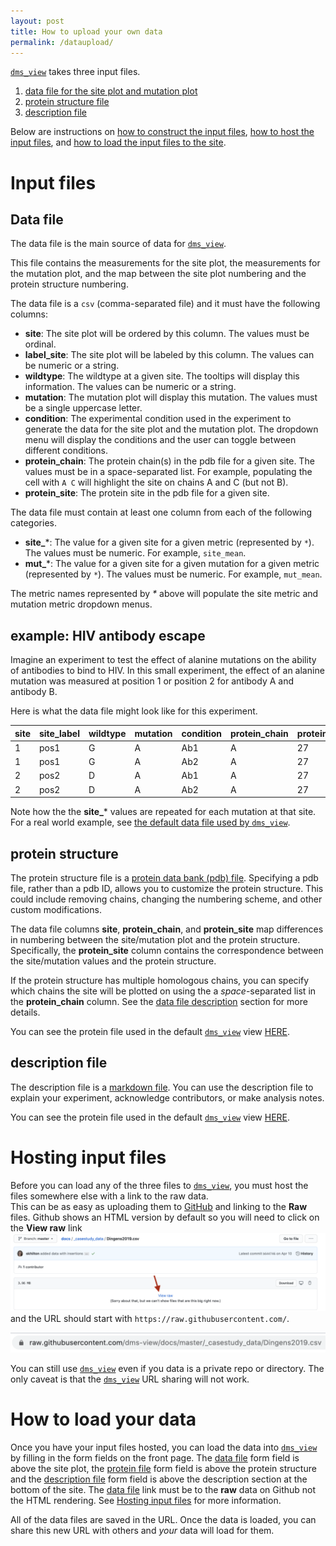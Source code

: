```yaml
---
layout: post
title: How to upload your own data
permalink: /dataupload/
---
```


<a href="https://dms-view.github.io" target="_blank">`dms_view`</a> takes three input files.
1. [data file for the site plot and mutation plot](#data-file)
2. [protein structure file ](#protein-structure)
3. [description file](#description-file)

Below are instructions on [how to construct the input files](#input-files), [how to host the input files](#hosting-input-files), and [how to load the input files to the site](#how-to-load-your-data).

# Input files

## Data file

The data file is the main source of data for <a href="https://dms-view.github.io" target="_blank">`dms_view`</a>.

This file contains the measurements for the site plot, the measurements for the mutation plot, and the map between the site plot numbering and the protein structure numbering.

The data file is a `csv` (comma-separated file) and it must have the following columns:
* **site**: The site plot will be ordered by this column. The values must be ordinal.
* **label_site**: The site plot will be labeled by this column. The values can be numeric or a string.
* **wildtype**: The wildtype at a given site. The tooltips will display this information. The values can be numeric or a string.
* **mutation**: The mutation plot will display this mutation. The values must be a single uppercase letter.
* **condition**: The experimental condition used in the experiment to generate the data for the site plot and the mutation plot. The dropdown menu will display the conditions and the user can toggle between different conditions.
* **protein_chain**: The protein chain(s) in the pdb file for a given site. The values must be in a space-separated list. For example, populating the cell with `A C` will highlight the site on chains A and C (but not B).
* **protein_site**: The protein site in the pdb file for a given site.

The data file must contain at least one column from each of the following categories.

* **site_***: The value for a given site for a given metric (represented by `*`). The values must be numeric. For example, `site_mean`.
* **mut_***: The value for a given site for a given mutation for a given metric (represented by `*`). The values must be numeric. For example, `mut_mean`.

The metric names represented by _*_ above will populate the site metric and mutation metric dropdown menus.

## example: HIV antibody escape

Imagine an experiment to test the effect of alanine mutations on the ability of antibodies to bind to HIV.
In this small experiment, the effect of an alanine mutation was measured at position 1 or position 2 for antibody A and antibody B.

Here is what the data file might look like for this experiment.

site|site_label|wildtype|mutation|condition|protein_chain|protein_site|mut_max|mut_mean|site_median|
---|---|---|---|---|---|---|---|---|---|
1|pos1|G|A|Ab1|A|27|5|3.5|7
1|pos1|G|A|Ab2|A|27|0|0|7
2|pos2|D|A|Ab1|A|27|0|0|45
2|pos2|D|A|Ab2|A|27|100|50|45

Note how the the **site_*** values are repeated for each mutation at that site.
For a real world example, see [the default data file used by `dms_view`](https://raw.githubusercontent.com/dms-view/dms-view.github.io/master/data/IAV/flu_dms-view.csv).

## protein structure

The protein structure file is a [protein data bank (pdb) file](https://en.wikipedia.org/wiki/Protein_Data_Bank_(file_format)).
Specifying a pdb file, rather than a pdb ID, allows you to customize the protein structure.
This could include removing chains, changing the numbering scheme, and other custom modifications.

The data file columns **site**, **protein_chain**, and **protein_site** map differences in numbering between the site/mutation plot and the protein structure.
Specifically, the **protein_site** column contains the correspondence between the site/mutation values and the protein structure.

If the protein structure has multiple homologous chains, you can specify which chains the site will be plotted on using the a *space*-separated list in the **protein_chain** column.
See the [data file description](#data-file) section for more details.

You can see the protein file used in the default <a href="https://dms-view.github.io" target="_blank">`dms_view`</a> view [HERE](https://raw.githubusercontent.com/dms-view/dms-view.github.io/master/4O5N_trimer.pdb).

## description file

The description file is a [markdown file](https://github.com/adam-p/markdown-here/wiki/Markdown-Cheatsheet).
You can use the description file to explain your experiment, acknowledge contributors, or make analysis notes.

You can see the protein file used in the default <a href="https://dms-view.github.io" target="_blank">`dms_view`</a> view [HERE](https://github.com/dms-view/dms-view.github.io/blob/master/lee2019mapping.md).

# Hosting input files

Before you can load any of the three files to <a href="https://dms-view.github.io" target="_blank">`dms_view`</a>, you must host the files somewhere else with a link to the raw data.  
This can be as easy as uploading them to [GitHub](https://github.com/) and linking to the **Raw** files.
Github shows an HTML version by default so you will need to click on the **View raw** link  
![view raw](/images/view_raw.png)  
and the URL should start with `https://raw.githubusercontent.com/`.  

![raw url](/images/raw_url.png)  


You can still use <a href="https://dms-view.github.io" target="_blank">`dms_view`</a> even if you data is a private repo or directory.
The only caveat is that the <a href="https://dms-view.github.io" target="_blank">`dms_view`</a> URL sharing will not work.

# How to load your data

Once you have your input files hosted, you can load the data into <a href="https://dms-view.github.io" target="_blank">`dms_view`</a> by filling in the form fields on the front page.
The [data file](#data-file) form field is above the site plot, the [protein file](#protein-structure) form field is above the protein structure and the [description file](#description-file) form field is above the description section at the bottom of the site.
The [data file](#data-file) link must be to the **raw** data on Github not the HTML rendering.
See [Hosting input files](#hosting-input-files) for more information.

All of the data files are saved in the URL.
Once the data is loaded, you can share this new URL with others and _your_ data will load for them.
